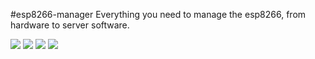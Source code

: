 #esp8266-manager
Everything you need to manage the esp8266, from hardware to server software.

<img src="http://sbelandiot.com/github/IOT Login.png">
<img src="http://sbelandiot.com/github/IOT Control Panel.png">
<img src="http://sbelandiot.com/github/IOT Profile.png">
<img src="http://sbelandiot.com/github/IOT Module espino 94779.png">
